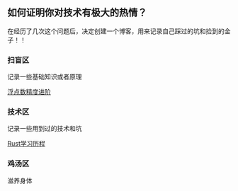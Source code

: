 ## 如何证明你对技术有极大的热情？

在经历了几次这个问题后，决定创建一个博客，用来记录自己踩过的坑和捡到的金子！！

### 扫盲区

记录一些基础知识或者原理

[浮点数精度进阶](docs/knowledge/浮点数精度/浮点数精度.MD)

### 技术区

记录一些用到过的技术和坑

[Rust学习历程](docs/technology/Rust学习历程/Rust学习历程.MD)



### 鸡汤区

滋养身体


